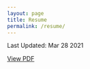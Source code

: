 ```yaml
---
layout: page
title: Resume
permalink: /resume/
---
```


Last Updated: Mar 28 2021 

[View PDF][resumeLink]

[resumeLink]: https://drive.google.com/file/d/1K-CQfXt94JGCy4uXWZFUGBak2hGoZJxp/view?usp=sharing